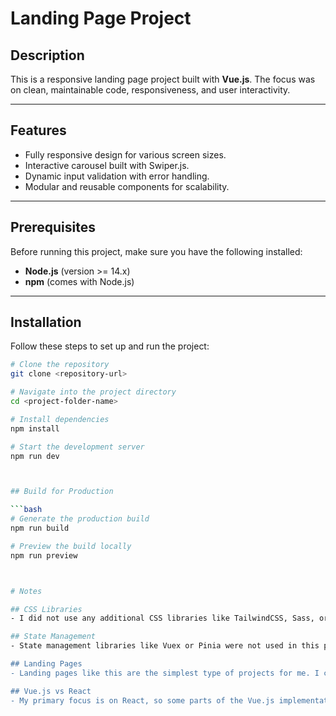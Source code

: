 # Landing Page Project

## Description

This is a responsive landing page project built with **Vue.js**. The focus was on clean, maintainable code, responsiveness, and user interactivity.

---

## Features

- Fully responsive design for various screen sizes.
- Interactive carousel built with Swiper.js.
- Dynamic input validation with error handling.
- Modular and reusable components for scalability.

---

## Prerequisites

Before running this project, make sure you have the following installed:

- **Node.js** (version >= 14.x)
- **npm** (comes with Node.js)

---

## Installation

Follow these steps to set up and run the project:

````bash
# Clone the repository
git clone <repository-url>

# Navigate into the project directory
cd <project-folder-name>

# Install dependencies
npm install

# Start the development server
npm run dev



## Build for Production

```bash
# Generate the production build
npm run build

# Preview the build locally
npm run preview



# Notes

## CSS Libraries
- I did not use any additional CSS libraries like TailwindCSS, Sass, or MUI in this project. However, I have experience with these tools and could integrate them for faster development or more complex designs if needed.

## State Management
- State management libraries like Vuex or Pinia were not used in this project as it didn't require global state. For larger-scale projects, I can effectively utilize state management solutions to manage complex application data.

## Landing Pages
- Landing pages like this are the simplest type of projects for me. I consider them easy to build and straightforward to manage. On larger-scale projects, I can implement more advanced features and optimizations as required.

## Vue.js vs React
- My primary focus is on React, so some parts of the Vue.js implementation might not be as refined as they would be in React. However, I ensured the project meets all the requirements and is well-structured.

````
